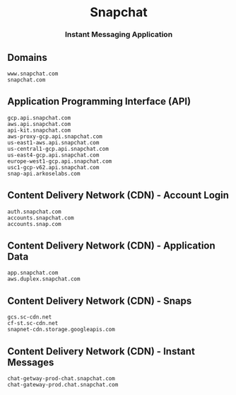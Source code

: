 <h1 align="center">Snapchat</h1>
<h3 align="center">Instant Messaging Application</h3>

## Domains

```
www.snapchat.com
snapchat.com
```

## Application Programming Interface (API)

```
gcp.api.snapchat.com
aws.api.snapchat.com
api-kit.snapchat.com
aws-proxy-gcp.api.snapchat.com
us-east1-aws.api.snapchat.com
us-central1-gcp.api.snapchat.com
us-east4-gcp.api.snapchat.com
europe-west1-gcp.api.snapchat.com
usc1-gcp-v62.api.snapchat.com
snap-api.arkoselabs.com
```

## Content Delivery Network (CDN) - Account Login

```
auth.snapchat.com
accounts.snapchat.com
accounts.snap.com
```

## Content Delivery Network (CDN) - Application Data

```
app.snapchat.com
aws.duplex.snapchat.com
```

## Content Delivery Network (CDN) - Snaps

```
gcs.sc-cdn.net
cf-st.sc-cdn.net
snapnet-cdn.storage.googleapis.com
```

## Content Delivery Network (CDN) - Instant Messages

```
chat-getway-prod-chat.snapchat.com
chat-gateway-prod.chat.snapchat.com
```
